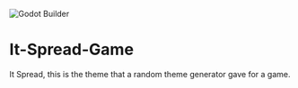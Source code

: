 ![Godot Builder](https://github.com/JasonAbrams96/It-Spread-Game/workflows/Godot%20Builder/badge.svg)

# It-Spread-Game
It Spread, this is the theme that a random theme generator gave for a game.

